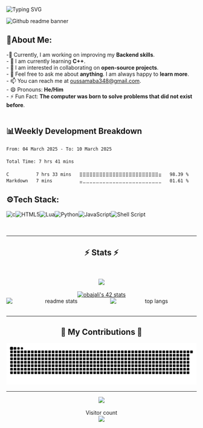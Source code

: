 ![Typing SVG](https://readme-typing-svg.demolab.com/?font=Pixelify+Sans&size=32&duration=2600&pause=1000&color=bcbcf2&random=false&width=435&lines=Welcome+to+my+profile+!)

![Github readme banner](https://github.com/Harsh12Codes/Harsh12Codes/assets/83909388/cfc8e6ce-df39-49b4-8ce7-6f540b9bf34f)


## 👋About Me:

-🔭 Currently, I am working on improving my **Backend skills**.<br>- 🌱 I am currently learning **C++**.<br>- 👯 I am interested in collaborating on **open-source projects**.<br>- 💬 Feel free to ask me about **anything**.  I am always happy to **learn more**.<br>- 📫 You can reach me at oussamaba348@gmail.com.<br>- 😄 Pronouns: **He/Him**<br>- ⚡ Fun Fact: **The computer was born to solve problems that did not exist before**.<br><br>

## 📊Weekly Development Breakdown
<!--START_SECTION:waka-->

```txt
From: 04 March 2025 - To: 10 March 2025

Total Time: 7 hrs 41 mins

C          7 hrs 33 mins   ⣿⣿⣿⣿⣿⣿⣿⣿⣿⣿⣿⣿⣿⣿⣿⣿⣿⣿⣿⣿⣿⣿⣿⣿⣶   98.39 %
Markdown   7 mins          ⣤⣀⣀⣀⣀⣀⣀⣀⣀⣀⣀⣀⣀⣀⣀⣀⣀⣀⣀⣀⣀⣀⣀⣀⣀   01.61 %
```

<!--END_SECTION:waka-->







## ⚙Tech Stack:
<img align="left" alt="c" src= "https://img.shields.io/badge/c-%2300599C.svg?style=for-the-badge&logo=c&logoColor=white" />
<img align="left" alt="HTML5" src= "https://img.shields.io/badge/html5-%23E34F26.svg?style=for-the-badge&logo=html5&logoColor=white" />
<img align="left" alt="Lua" src= "https://img.shields.io/badge/lua-%232C2D72.svg?style=for-the-badge&logo=lua&logoColor=white" />
<img align="left" alt="Python" src= "https://img.shields.io/badge/python-3670A0?style=for-the-badge&logo=python&logoColor=ffdd54" />
<img align="left" alt="JavaScript" src= "https://img.shields.io/badge/javascript-%23323330.svg?style=for-the-badge&logo=javascript&logoColor=%23F7DF1E" />
<img align="left" alt="Shell Script" src= "https://img.shields.io/badge/shell_script-%23121011.svg?style=for-the-badge&logo=gnu-bash&logoColor=white" />


<br/><br/><br/>
</div>

<hr/>

<h2 align="center">⚡ Stats ⚡</h2>
<br>
<p align="center">
  <tr>
    <td align="center" style="padding=0;width=50%;">
      <img src="https://github-readme-streak-stats.herokuapp.com?user=Sfx00&theme=vue-dark&dates=979797&stroke=00000000&background=00000000&fire=fff&hide_border=true" />
    </td>
  </tr>
</p>
<div align="center">
<a href="https://github.com/oakoudad/badge42"><img src="https://badge.mediaplus.ma/greenbinary/obajali" alt="obajali's 42 stats" /></a>
<div align="center">
  <div style="display: flex; justify-content: space-between;">
    <img width="390" src="https://github-readme-stats.vercel.app/api?username=Sfx00&count_private=true&show_icons=true&theme=react&rank_icon=github&border_radius=10" alt="readme stats" />
    <img width="325" src="https://github-readme-stats.vercel.app/api/top-langs/?username=Sfx00&hide=HTML&langs_count=8&layout=compact&theme=react&border_radius=10&size_weight=0.5&count_weight=0.5&exclude_repo=github-readme-stats" alt="top langs" />
  </div>
</div>

<br/>
<hr/>

<div align="center">
  <h2>🐍 My Contributions 🐍</h2>
  <img alt="snake eating my contributions" src="https://github.com/Sfx00/Sfx00/blob/output/github-contribution-grid-snake-dark.svg" />
<hr/>




<div align="center">
  <img height="200" src="https://remote-image.decentralized-content.com/image?url=https%3A%2F%2Fipfs.decentralized-content.com%2Fipfs%2FQmbj6VwZu1ufutYAmvpfVvSwudP71oVW1xnbtoMSoNX7mN&w=1920&q=75"  />
</div>


  <p align="center">
    Visitor count<br>
    <img src="https://profile-counter.glitch.me/hassan-ettahiri/count.svg" />
  </p>
</div>

